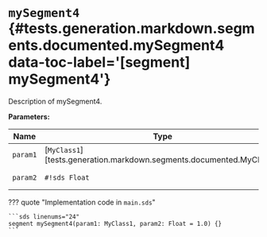 [//]: # (DO NOT EDIT THIS FILE DIRECTLY. Instead, edit the corresponding stub file and execute `npm run docs:api`.)

# <code class="doc-symbol doc-symbol-segment"></code> `mySegment4` {#tests.generation.markdown.segments.documented.mySegment4 data-toc-label='[segment] mySegment4'}

Description of mySegment4.

**Parameters:**

| Name | Type | Description | Default |
|------|------|-------------|---------|
| `param1` | [`MyClass1`][tests.generation.markdown.segments.documented.MyClass1] | Description of param1. | - |
| `param2` | `#!sds Float` | Description of param2. | `#!sds 1.0` |

??? quote "Implementation code in `main.sds`"

    ```sds linenums="24"
    segment mySegment4(param1: MyClass1, param2: Float = 1.0) {}
    ```
